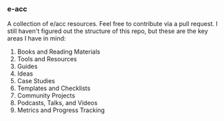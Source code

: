 ###  e-acc
A collection of e/acc resources. Feel free to contribute via a pull request. I still haven't figured out the structure of this repo, but these are the key areas I have in mind:

1. Books and Reading Materials
2. Tools and Resources
3. Guides
4. Ideas
5. Case Studies
6. Templates and Checklists
7. Community Projects
8. Podcasts, Talks, and Videos
9. Metrics and Progress Tracking
